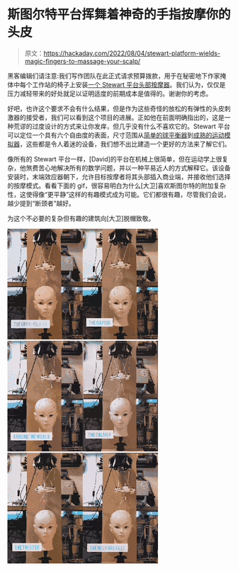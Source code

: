 # 斯图尔特平台挥舞着神奇的手指按摩你的头皮

> 原文：<https://hackaday.com/2022/08/04/stewart-platform-wields-magic-fingers-to-massage-your-scalp/>

黑客编辑们请注意:我们写作团队在此正式请求预算拨款，用于在秘密地下作家掩体中每个工作站的椅子上安装[一个 Stewart 平台头部按摩器](https://davidmcdaid.wordpress.com/2022/08/03/stewart-platform-head-massager/)。我们认为，仅仅是压力减轻带来的好处就足以证明适度的前期成本是值得的。谢谢你的考虑。

好吧，也许这个要求不会有什么结果，但是作为这些奇怪的放松的有弹性的头皮刺激器的接受者，我们可以看到这个项目的进展。正如他在前面明确指出的，这是一种荒谬的过度设计的方式来让你发痒，但几乎没有什么不喜欢它的。Stewart 平台可以定位一个具有六个自由度的表面，尺寸范围从[简单的球平衡器](https://hackaday.com/2014/08/22/stewart-platform-ball-bearing-balancer/)到[成熟的运动模拟器](https://hackaday.com/2018/10/04/homebrew-linear-actuators-put-the-moves-on-this-motion-simulator/)，这些都是令人着迷的设备，我们想不出比建造一个更好的方法来了解它们。

像所有的 Stewart 平台一样，[David]的平台在机械上很简单，但在运动学上很复杂，他煞费苦心地解决所有的数学问题，并以一种平易近人的方式解释它。该设备安装时，末端效应器朝下，允许目标按摩者将其头部插入商业端，并接收他们选择的按摩模式。看看下面的 gif，很容易明白为什么[大卫]喜欢斯图尔特的附加复杂性，这使得像“更平静”这样的有趣模式成为可能。它们都很有趣，尽管我们会说，越少提到“断颈者”越好。

为这个不必要的复杂但有趣的建筑向[大卫]脱帽致敬。

[![](img/6bf46af3ca59761c3f67b681fe3025ae.png)](https://hackaday.com/2022/08/04/stewart-platform-wields-magic-fingers-to-massage-your-scalp/uppy-downy/)[![](img/b8d4ac24448f37500603da2b0e93485e.png)](https://hackaday.com/2022/08/04/stewart-platform-wields-magic-fingers-to-massage-your-scalp/rapido/)[![](img/4b6fb9d756d41b7ac31aec4ea78a825b.png)](https://hackaday.com/2022/08/04/stewart-platform-wields-magic-fingers-to-massage-your-scalp/around-the-world/)[![](img/8077f415019ce23fff28ce5c2348f551.png)](https://hackaday.com/2022/08/04/stewart-platform-wields-magic-fingers-to-massage-your-scalp/calmer/)[![](img/19ebd4189f7bc30ef7e5b644c58b259b.png)](https://hackaday.com/2022/08/04/stewart-platform-wields-magic-fingers-to-massage-your-scalp/twister/)[![](img/1f693fc94bbb89924d5c57a5008705bf.png)](https://hackaday.com/2022/08/04/stewart-platform-wields-magic-fingers-to-massage-your-scalp/neck-breaker/)
